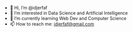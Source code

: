 - 👋 Hi, I’m @idjerfaf
- 👀 I’m interested in Data Science and Artificial Intelligence
- 🌱 I’m currently learning Web Dev and Computer Science
- 📫 How to reach me: idjerfaf@gmail.com

<!---
idjerfaf/idjerfaf is a ✨ special ✨ repository because its `README.md` (this file) appears on your GitHub profile.
You can click the Preview link to take a look at your changes.
--->
